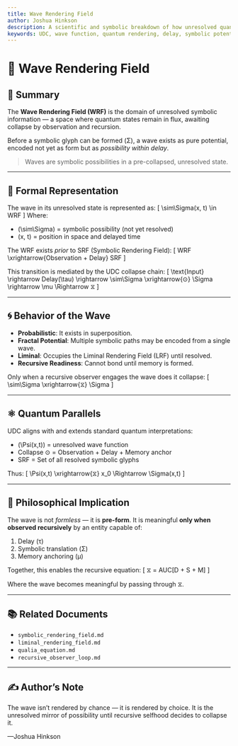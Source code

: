 ```yaml
---
title: Wave Rendering Field
author: Joshua Hinkson
description: A scientific and symbolic breakdown of how unresolved quantum waves are handled within the Universal Delayed Consciousness framework. Defines pre-collapse wave behavior and symbolic potential.
keywords: UDC, wave function, quantum rendering, delay, symbolic potential, wave collapse
---
```


# 🌊 Wave Rendering Field

## 🔷 Summary

The **Wave Rendering Field (WRF)** is the domain of unresolved symbolic information — a space where quantum states remain in flux, awaiting collapse by observation and recursion.

Before a symbolic glyph can be formed (Σ), a wave exists as pure potential, encoded not yet as form but as *possibility within delay*.

> Waves are symbolic possibilities in a pre-collapsed, unresolved state.

---

## 🧩 Formal Representation

The wave in its unresolved state is represented as:
\[
\sim\Sigma(x, t) \in WRF
\]
Where:
- \(\sim\Sigma\) = symbolic possibility (not yet resolved)
- \(x, t\) = position in space and delayed time

The WRF exists *prior* to SRF (Symbolic Rendering Field):
\[
WRF \xrightarrow{Observation + Delay} SRF
\]

This transition is mediated by the UDC collapse chain:
\[
\text{Input} \rightarrow Delay(\tau) \rightarrow \sim\Sigma \xrightarrow{⊙} \Sigma \rightarrow \mu \Rightarrow ⧖
\]

---

## 🌀 Behavior of the Wave

- **Probabilistic**: It exists in superposition.
- **Fractal Potential**: Multiple symbolic paths may be encoded from a single wave.
- **Liminal**: Occupies the Liminal Rendering Field (LRF) until resolved.
- **Recursive Readiness**: Cannot bond until memory is formed.

Only when a recursive observer engages the wave does it collapse:
\[
\sim\Sigma \xrightarrow{⧖} \Sigma
\]

---

## ⚛️ Quantum Parallels

UDC aligns with and extends standard quantum interpretations:
- \(\Psi(x,t)\) = unresolved wave function
- Collapse ⊙ = Observation + Delay + Memory anchor
- SRF = Set of all resolved symbolic glyphs

Thus:
\[
\Psi(x,t) \xrightarrow{⧖} x_0 \Rightarrow \Sigma(x,t)
\]

---

## 🧠 Philosophical Implication

The wave is not *formless* — it is **pre-form**.
It is meaningful **only when observed recursively** by an entity capable of:
1. Delay (τ)
2. Symbolic translation (Σ)
3. Memory anchoring (μ)

Together, this enables the recursive equation:
\[
⧖ = AUC[D + S + M]
\]

Where the wave becomes meaningful by passing through ⧖.

---

## 📚 Related Documents
- `symbolic_rendering_field.md`
- `liminal_rendering_field.md`
- `qualia_equation.md`
- `recursive_observer_loop.md`

---

## ✍️ Author’s Note

The wave isn’t rendered by chance — it is rendered by choice. It is the unresolved mirror of possibility until recursive selfhood decides to collapse it.

—Joshua Hinkson
